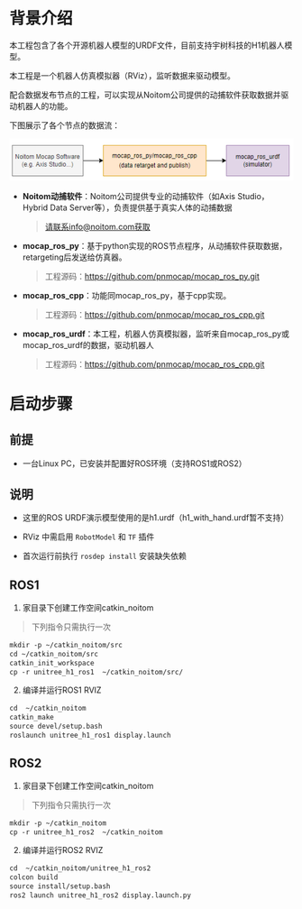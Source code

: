 # 背景介绍

本工程包含了各个开源机器人模型的URDF文件，目前支持宇树科技的H1机器人模型。

本工程是一个机器人仿真模拟器（RViz），监听数据来驱动模型。

配合数据发布节点的工程，可以实现从Noitom公司提供的动捕软件获取数据并驱动机器人的功能。

下图展示了各个节点的数据流：

![nodes_arch](img\nodes_arch.png)

- **Noitom动捕软件**：Noitom公司提供专业的动捕软件（如Axis Studio，Hybrid Data Server等），负责提供基于真实人体的动捕数据

  > 请联系info@noitom.com获取

- **mocap_ros_py**：基于python实现的ROS节点程序，从动捕软件获取数据，retargeting后发送给仿真器。

  > 工程源码：https://github.com/pnmocap/mocap_ros_py.git

- **mocap_ros_cpp**：功能同mocap_ros_py，基于cpp实现。

  > 工程源码：https://github.com/pnmocap/mocap_ros_cpp.git

- **mocap_ros_urdf**：本工程，机器人仿真模拟器，监听来自mocap_ros_py或mocap_ros_urdf的数据，驱动机器人

  > 工程源码：https://github.com/pnmocap/mocap_ros_cpp.git

# 启动步骤

## 前提

- 一台Linux PC，已安装并配置好ROS环境（支持ROS1或ROS2）

## 说明

-  这里的ROS URDF演示模型使用的是h1.urdf（h1_with_hand.urdf暂不支持）

- RViz 中需启用 `RobotModel` 和 `TF` 插件
- 首次运行前执行 `rosdep install` 安装缺失依赖

## ROS1

1. 家目录下创建工作空间catkin_noitom

> 下列指令只需执行一次

```
mkdir -p ~/catkin_noitom/src
cd ~/catkin_noitom/src
catkin_init_workspace
cp -r unitree_h1_ros1  ~/catkin_noitom/src/
```

2. 编译并运行ROS1 RVIZ

```
cd  ~/catkin_noitom
catkin_make
source devel/setup.bash
roslaunch unitree_h1_ros1 display.launch
```

## ROS2

1. 家目录下创建工作空间catkin_noitom

> 下列指令只需执行一次

```
mkdir -p ~/catkin_noitom
cp -r unitree_h1_ros2  ~/catkin_noitom
```

2. 编译并运行ROS2 RVIZ

```
cd  ~/catkin_noitom/unitree_h1_ros2
colcon build
source install/setup.bash
ros2 launch unitree_h1_ros2 display.launch.py
```

 

